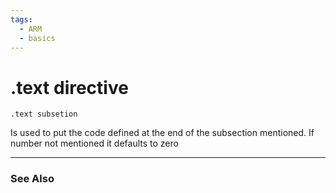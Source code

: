 ```yaml
---
tags: 
  - ARM
  - basics 
---
```

# .text directive
```
.text subsetion
```
Is used to put the code defined at the end of the subsection mentioned. If number not mentioned it defaults to zero

---
### See Also

